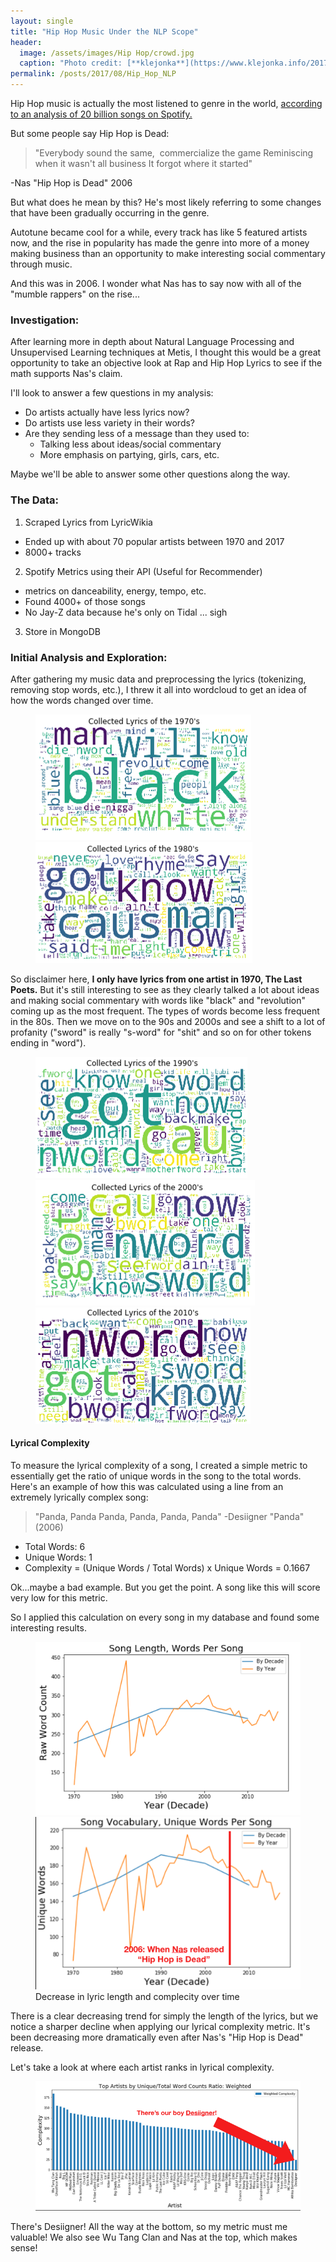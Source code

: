 ```yaml
---
layout: single
title: "Hip Hop Music Under the NLP Scope"
header:
  image: /assets/images/Hip Hop/crowd.jpg
  caption: "Photo credit: [**klejonka**](https://www.klejonka.info/2017kimage-kendrick-lamar-tde-wallpaper.awp)"
permalink: /posts/2017/08/Hip_Hop_NLP
---
```


Hip Hop music is actually the most listened to genre in the world, [according to an analysis of 20 billion songs on Spotify.](http://www.independent.co.uk/arts-entertainment/music/news/hip-hop-is-the-most-listened-to-genre-in-the-world-according-to-spotify-analysis-of-20-billion-10388091.html)

But some people say Hip Hop is Dead:

> "Everybody sound the same, 
commercialize the game
Reminiscing when it wasn't all business
It forgot where it started"

-Nas "Hip Hop is Dead" 2006

But what does he mean by this? He's most likely referring to some changes that have been gradually occurring in the genre.

Autotune became cool for a while, every track has like 5 featured artists now, and the rise in popularity has made the genre into more of a money making business than an opportunity to make interesting social commentary through music.  

And this was in 2006. I wonder what Nas has to say now with all of the "mumble rappers" on the rise...

### Investigation:

After learning more in depth about Natural Language Processing and Unsupervised Learning techniques at Metis, I thought this would be a great opportunity to take an objective look at Rap and Hip Hop Lyrics to see if the math supports Nas's claim.

I'll look to answer a few questions in my analysis:

- Do artists actually have less lyrics now?
- Do artists use less variety in their words?
- Are they sending less of a message than they used to:
  - Talking less about ideas/social commentary
  - More emphasis on partying, girls, cars, etc.

Maybe we'll be able to answer some other questions along the way.

### The Data:

1. Scraped Lyrics from LyricWikia
  - Ended up with about 70 popular artists between 1970 and 2017
  - 8000+ tracks
2. Spotify Metrics using their API (Useful for Recommender)
  - metrics on danceability, energy, tempo, etc.
  - Found 4000+ of those songs
  - No Jay-Z data because he's only on Tidal ... sigh
3. Store in MongoDB

### Initial Analysis and Exploration:

After gathering my music data and preprocessing the lyrics (tokenizing, removing stop words, etc.), I threw it all into wordcloud to get an idea of how the words changed over time.

<figure class="half">
  <a href="/assets/images/Hip Hop/lastpoets.png">
  <img src="/assets/images/Hip Hop/lastpoets.png"></a>
  <a href="/assets/images/Hip Hop/cloud80.png">
  <img src="/assets/images/Hip Hop/cloud80.png"></a>
</figure>

So disclaimer here, **I only have lyrics from one artist in 1970, The Last Poets.** But it's still interesting to see as they clearly talked a lot about ideas and making social commentary with words like "black" and "revolution" coming up as the most frequent. The types of words become less frequent in the 80s. Then we move on to the 90s and 2000s and see a shift to a lot of profanity ("sword" is really "s-word" for "shit" and so on for other tokens ending in "word").

<figure class="third">
  <a href="/assets/images/Hip Hop/cloud1990.png">
  <img src="/assets/images/Hip Hop/cloud1990.png"></a>
  <a href="/assets/images/Hip Hop/cloud2000.png">
  <img src="/assets/images/Hip Hop/cloud2000.png"></a>
  <a href="/assets/images/Hip Hop/cloud10.png">
  <img src="/assets/images/Hip Hop/cloud10.png"></a>
</figure>

#### Lyrical Complexity

To measure the lyrical complexity of a song, I created a simple metric to essentially get the ratio of unique words in the song to the total words. Here's an example of how this was calculated using a line from an extremely lyrically complex song:

> "Panda, Panda
  Panda, Panda, Panda, Panda"
  -Desiigner "Panda" (2006)

- Total Words: 6
- Unique Words: 1
- Complexity = (Unique Words / Total Words) x Unique Words
             = 0.1667

Ok...maybe a bad example. But you get the point. A song like this will score very low for this metric.

So I applied this calculation on every song in my database and found some interesting results.

<figure class="half">
  <a href="/assets/images/Hip Hop/songlength.png">
  <img src="/assets/images/Hip Hop/songlength.png"></a>
  <a href="/assets/images/Hip Hop/complex_time.png">
  <img src="/assets/images/Hip Hop/complex_time.png"></a>
  <figcaption>Decrease in lyric length and complecity over time</figcaption>
</figure>

There is a clear decreasing trend for simply the length of the lyrics, but we notice a sharper decline when applying our lyrical complexity metric. It's been decreasing more dramatically even after Nas's "Hip Hop is Dead" release.

Let's take a look at where each artist ranks in lyrical complexity.

<figure class="half">
  <a href="/assets/images/Hip Hop/artists_by_complexity.png">
  <img src="/assets/images/Hip Hop/artists_by_complexity.png"></a>
</figure>

There's Desiigner! All the way at the bottom, so my metric must me valuable! We also see Wu Tang Clan and Nas at the top, which makes sense! 
